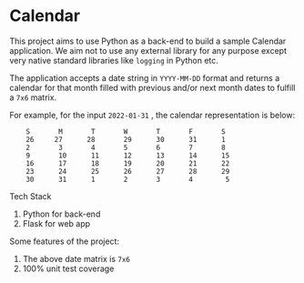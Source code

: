 # Calendar

This project aims to use Python as a back-end to build a sample Calendar application. We aim not to use any external library for any purpose except very native standard libraries like `logging` in Python etc.

The application accepts a date string in `YYYY-MM-DD` format and returns a calendar for that month filled with previous and/or next month dates to fulfill a `7x6` matrix.

For example, for the input `2022-01-31` , the calendar representation is below:

```
    S       M       T       W       T       F       S
    26     27      28       29      30      31      1
    2       3       4       5       6       7       8
    9       10      11      12      13      14      15
    16      17      18      19      20      21      22
    23      24      25      26      27      28      29
    30      31      1       2       3       4        5
```

Tech Stack

1. Python for back-end
2. Flask for web app

Some features of the project:

1. The above date matrix is `7x6`
2. 100% unit test coverage
